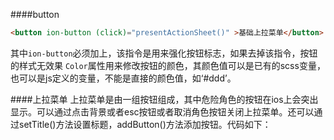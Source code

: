 ####button
```html
<button ion-button (click)="presentActionSheet()" >基础上拉菜单</button>
```
其中`ion-button`必须加上，该指令是用来强化按钮标志，如果去掉该指令，按钮的样式无效果
`Color`属性用来修改按钮的颜色，其颜色值可以是已有的scss变量，也可以是js定义的变量，不能是直接的颜色值，如‘#ddd’。

####上拉菜单
上拉菜单是由一组按钮组成，其中危险角色的按钮在ios上会突出显示。可以通过点击背景或者esc按钮或者取消角色按钮关闭上拉菜单。还可以通过setTitle()方法设置标题，addButton()方法添加按钮。代码如下：
